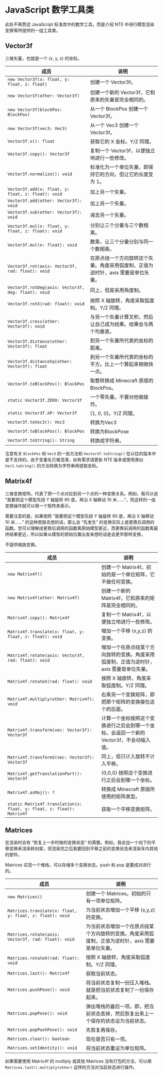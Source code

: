 # JavaScript 数学工具类

此处不再赘述 JavaScript 标准库中的数学工具。而是介绍 NTE 中进行模型渲染变换等所提供的一组工具类。



## Vector3f

三维矢量，也就是一个 (x, y, z) 的坐标。

| 成员                                                | 说明                                                         |
| --------------------------------------------------- | ------------------------------------------------------------ |
| `new Vector3f(x: float, y: float, z: float)`        | 创建一个 Vector3f。                                          |
| `new Vector3f(other: Vector3f)` | 创建一个新的 Vector3f，它和原来的矢量是完全相同的。 |
| `new Vector3f(blockPos: BlockPos)` | 从一个 BlockPos 创建一个 Vector3f。 |
| `new Vector3f(vec3: Vec3)` | 从一个 Vec3 创建一个 Vector3f。 |
| `Vector3f.x(): float`                               | 获取它的 X 坐标。Y/Z 同理。                                  |
| `Vector3f.copy(): Vector3f`                         | 复制一个 Vector3f，以便独立地进行一些修改。                  |
| `Vector3f.normalize(): void`                        | 标准化为一个单位矢量，即保持它的方向，但让它的长度变为 1。   |
| `Vector3f.add(x: float, y: float, z: float): void`  | 加上另一个矢量。                                             |
| `Vector3f.add(other: Vector3f): void`               | 加上另一个矢量。                                             |
| `Vector3f.sub(other: Vector3f): void`               | 减去另一个矢量。                                             |
| `Vector3f.mul(x: float, y: float, z: float): void`  | 分别让三个分量与三个数相乘。                                 |
| `Vector3f.mul(n: float): void`                      | 数乘，让三个分量分别与同一个数相乘。                         |
| `Vector3f.rot(axis: Vector3f, rad: float): void`    | 在原点绕一个方向旋转这个矢量。角度采用弧度制，正值为逆时针，axis 需要是单位矢量。 |
| `Vector3f.rotDeg(axis: Vector3f, deg: float): void` | 同上，但是采用角度制。                                       |
| `Vector3f.rotX(rad: float): void`                   | 按照 X 轴旋转，角度采取弧度制。Y/Z 同理。                    |
| `Vector3f.cross(other: Vector3f): void`             | 与另一个矢量计算叉积，然后让自己成为结果。结果会与两个均垂直。 |
| `Vector3f.distance(other: Vector3f): float`         | 到另一个矢量所代表的坐标的距离。                             |
| `Vector3f.distanceSq(other: Vector3f): float`       | 到另一个矢量所代表的坐标的平方。比上一个算起来稍微快一点。   |
| `Vector3f.toBlockPos(): BlockPos`                   | 取整转换成 Minecraft 原版的 BlockPos。                       |
| `static Vector3f.ZERO: Vector3f`                    | 一个零矢量。不要对他做操作。                                 |
| `static Vector3f.XP: Vector3f`                      | (1, 0, 0)。Y/Z 同理。                                        |
| `Vector3f.toVec3(): Vec3`                            | 转换为Vec3                                               |
| `Vector3f.toBlockPos(): BlockPos`                   | 转换为BlockPose                                           |
| `Vector3f.toString(): String`                       | 转换成字符串。                                               |

注意有关 `BlockPos` 和 `Vec3` 的一些方法和 `Vector3f.toString()` 在以往的版本中是不支持的。由于变量名已被混淆，如有需求请更新 NTE 版本或使用类似 `Vec3.toSring()` 的方法转换为字符串再提取坐标。

## Matrix4f

三维变换矩阵。代表了把一个点对应到另一个点的一种变换关系。例如，我可以说 “我要把这个模型先绕 Y 轴旋转 90 度，再沿 X 轴移动 10 米……”，而这样的一组变换操作就可以用一个矩阵来表示。

需要注意的是，如果按照 “我要把这个模型先绕 Y 轴旋转 90 度，再沿 X 轴移动 10 米……” 的这种思路去想的话，那么会 “先发生” 的变换实际上是更靠后调用的函数。您可以理解成更靠后调用的函数离原始模型更近，而更靠前调用的函数离最终结果更近，所以如果从模型的原始位置出发来想的话是会更早那样变换。

不提供缩放变换。

| 成员                                                         | 说明                                                         |
| ------------------------------------------------------------ | ------------------------------------------------------------ |
| `new Matrix4f()`                                             | 创建一个 Matrix4f。初始的是一个单位矩阵，它不做任何变换。    |
| `new Matrix4f(other: Matrix4f)`                              | 创建一个新的 Matrix4f，它和原来的矩阵是完全相同的。        |
| `Matrix4f.copy(): Matrix4f`                                  | 复制一个 Matrix4f，以便独立地进行一些修改。                  |
| `Matrix4f.translate(x: float, y: float, z: float): void`     | 增加一个平移 (x,y,z) 的变换。                                |
| `Matrix4f.rotate(axis: Vector3f, rad: float): void`          | 增加一个在原点绕某个方向旋转的变换。角度采用弧度制，正值为逆时针，axis 需要是单位矢量。 |
| `Matrix4f.rotateX(rad: float): void`                         | 按照 X 轴旋转，角度采取弧度制。Y/Z 同理。                    |
| `Matrix4f.multiply(other: Matrix4f): void`                   | 右乘另一个变换矩阵，即把那个矩阵的变换接在这个的后面。       |
| `Matrix4f.transform(vec: Vector3f): Vector3f`                | 计算一个坐标按照这个变换进行之后会到哪一个坐标。会返回一个新的 Vector3f，不会动输入值。 |
| `Matrix4f.transform3(vec: Vector3f): Vector3f`               | 同上，但只计入旋转不计入平移。                               |
| `Matrix4f.getTranslationPart(): Vector3f`                    | (0,0,0) 按照这个变换进行之后会到哪一个坐标。                 |
| `Matrix4f.asMoj(): ?`                                        | 转换成 Minecraft 原版所使用的矩阵类型。                      |
| `static Matrix4f.translation(x: float, y: float, z: float): Matrix4f` | 获取一个平移变换矩阵。                                       |



## Matrices

在渲染时会有 “恢复上一步时候的变换状态” 的需要。例如，我会加一个向下的平移变换来渲染转向架，但渲染完之后我要回到平移之前的变换状态来渲染车内其他的部件。

Matrices 实现一个堆栈，可以存储多个变换状态。push 和 pop 是要成对进行的。

| 成员                                                     | 说明                                                         |
| -------------------------------------------------------- | ------------------------------------------------------------ |
| `new Matrices()`                                         | 创建一个 Matrices。初始的只有一项单位矩阵。                  |
| `Matrices.translate(x: float, y: float, z: float): void` | 为当前状态增加一个平移 (x,y,z) 的变换。                      |
| `Matrices.rotate(axis: Vector3f, rad: float): void`      | 为当前状态增加一个在原点绕某个方向旋转的变换。角度采用弧度制，正值为逆时针，axis 需要是单位矢量。 |
| `Matrices.rotateX(rad: float): void`                     | 按照 X 轴旋转，角度采取弧度制。Y/Z 同理。                    |
| `Matrices.last(): Matrix4f`                              | 获取当前状态。                                               |
| `Matrices.pushPose(): void`                              | 将当前状态复制一份压入堆栈。就是把当前状态复制了一份保存起来。 |
| `Matrices.popPose(): void`                               | 弹出堆栈的最后一项。即，把当前状态丢掉，然后恢复出来上一个保存的状态设为当前状态。 |
| `Matrices.popPushPose(): void`                           | 先恢复再保存。                                               |
| `Matrices.clear(): boolean`                              | 现在是否只有一项。                                           |
| `Matrices.setIdentity(): void`                           | 将当前状态重设为单位矩阵。                                   |

如果需要使用 Matrix4f 的 multiply 或其他 Matrices 没有打包的方法，可以用 `Matrices.last().multiply(other)` 这样的方法对当前状态进行操作。
